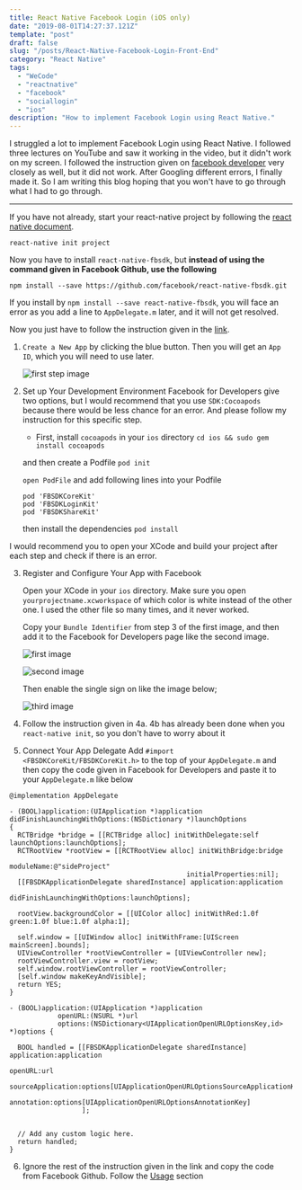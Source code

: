 ```yaml
---
title: React Native Facebook Login (iOS only)
date: "2019-08-01T14:27:37.121Z"
template: "post"
draft: false
slug: "/posts/React-Native-Facebook-Login-Front-End"
category: "React Native"
tags:
  - "WeCode"
  - "reactnative"
  - "facebook"
  - "sociallogin"
  - "ios"
description: "How to implement Facebook Login using React Native."
---
```


I struggled a lot to implement Facebook Login using React Native. I followed three lectures on YouTube and saw it working in the video, but it didn't work on my screen. I followed the instruction given on [facebook developer](https://developers.facebook.com/) very closely as well, but it did not work. After Googling different errors, I finally made it. So I am writing this blog hoping that you won't have to go through what I had to go through.

---

If you have not already, start your react-native project by following the [react native document](https://facebook.github.io/react-native/docs/getting-started).

`react-native init project`

Now you have to install `react-native-fbsdk`, but <b>instead of using the command given in Facebook Github, use the following</b>

`npm install --save https://github.com/facebook/react-native-fbsdk.git`

If you install by `npm install --save react-native-fbsdk`, you will face an error as you add a line to `AppDelegate.m` later, and it will not get resolved.

Now you just have to follow the instruction given in the [link](https://developers.facebook.com/docs/facebook-login/ios).

1. `Create a New App` by clicking the blue button. Then you will get an `App ID`, which you will need to use later.

   ![first step image](https://scontent-gmp1-1.xx.fbcdn.net/v/t1.0-9/67658681_10219516192556353_8573416276628602880_o.jpg?_nc_cat=104&_nc_oc=AQnePz3W-UU2cpr7BW133hsH5KWArc5p8Ap_iKtWN82zavzs22deZRrzktuewYXEX_0&_nc_ht=scontent-gmp1-1.xx&oh=a87660d355748673fbe9f78aac296f09&oe=5DCF60C2)

2. Set up Your Development Environment
   Facebook for Developers give two options, but I would recommend that you use `SDK:Cocoapods` because there would be less chance for an error.
   And please follow my instruction for this specific step.

   - First, install `cocoapods` in your `ios` directory
     `cd ios && sudo gem install cocoapods`

   and then create a Podfile
   `pod init`

   `open PodFile` and add following lines into your Podfile

   ```
   pod 'FBSDKCoreKit'
   pod 'FBSDKLoginKit'
   pod 'FBSDKShareKit'
   ```

   then install the dependencies
   `pod install`

I would recommend you to open your XCode and build your project after each step and check if there is an error.

3. Register and Configure Your App with Facebook

   Open your XCode in your `ios` directory. Make sure you open `yourprojectname.xcworkspace` of which color is white instead of the other one. I used the other file so many times, and it never worked.

   Copy your `Bundle Identifier` from step 3 of the first image, and then add it to the Facebook for Developers page like the second image.

   ![first image](https://scontent-gmp1-1.xx.fbcdn.net/v/t1.0-9/67744521_10219518396571452_630729407845105664_o.jpg?_nc_cat=104&_nc_oc=AQnMR8heOu39t9CIRsT9MSU9iahkUvkrqpcw5bBhhlLQEUg3N5UBGLWBcxHIIQQx2JE&_nc_ht=scontent-gmp1-1.xx&oh=8ae4a328aeac6e7db2cb04f6626c77de&oe=5DE61F9D)

   ![second image](https://scontent-gmp1-1.xx.fbcdn.net/v/t1.0-9/67740893_10219518396411448_6746216577638596608_o.jpg?_nc_cat=104&_nc_oc=AQly76cQX7bMaNYZfvrAFwm970_ww5mg9ydtOdjH5R2qckUg3ydDHZLukxEdEvLCvto&_nc_ht=scontent-gmp1-1.xx&oh=65cf70420eb12f4891548594ba22df04&oe=5DE6FD67)

   Then enable the single sign on like the image below;

   ![third image](https://scontent-gmp1-1.xx.fbcdn.net/v/t1.0-9/67930407_10219518407251719_4004078549840429056_n.jpg?_nc_cat=109&_nc_eui2=AeEIib0lD_vMZ6ne5JxFg5o47E7WevsHPx67TN08ohNukCVDFYeLWYYpQhprN2fy9vpkHtkc34qAMWKglQJaz6wPk5jHsaGVUzM-vux3ezEXrA&_nc_oc=AQkv2J7J1_zmrFd5nxAtL6fWHAGupYQQ8W6i-y1srl59IC22mpKWwH6paF58DQVg4N8&_nc_ht=scontent-gmp1-1.xx&oh=5ba492d6820eaab3e003ca567a7287c4&oe=5DD24ED6)

4. Follow the instruction given in 4a. 4b has already been done when you `react-native init`, so you don't have to worry about it

5. Connect Your App Delegate
   Add `#import <FBSDKCoreKit/FBSDKCoreKit.h>` to the top of your `AppDelegate.m` and then copy the code given in Facebook for Developers and paste it to your `AppDelegate.m` like below

```
@implementation AppDelegate

- (BOOL)application:(UIApplication *)application didFinishLaunchingWithOptions:(NSDictionary *)launchOptions
{
  RCTBridge *bridge = [[RCTBridge alloc] initWithDelegate:self launchOptions:launchOptions];
  RCTRootView *rootView = [[RCTRootView alloc] initWithBridge:bridge
                                                   moduleName:@"sideProject"
                                            initialProperties:nil];
  [[FBSDKApplicationDelegate sharedInstance] application:application
                           didFinishLaunchingWithOptions:launchOptions];

  rootView.backgroundColor = [[UIColor alloc] initWithRed:1.0f green:1.0f blue:1.0f alpha:1];

  self.window = [[UIWindow alloc] initWithFrame:[UIScreen mainScreen].bounds];
  UIViewController *rootViewController = [UIViewController new];
  rootViewController.view = rootView;
  self.window.rootViewController = rootViewController;
  [self.window makeKeyAndVisible];
  return YES;
}

- (BOOL)application:(UIApplication *)application
            openURL:(NSURL *)url
            options:(NSDictionary<UIApplicationOpenURLOptionsKey,id> *)options {

  BOOL handled = [[FBSDKApplicationDelegate sharedInstance] application:application
                                                                openURL:url
                                                      sourceApplication:options[UIApplicationOpenURLOptionsSourceApplicationKey]
                                                             annotation:options[UIApplicationOpenURLOptionsAnnotationKey]
                  ];


  // Add any custom logic here.
  return handled;
}

```

6. Ignore the rest of the instruction given in the link and copy the code from Facebook Github. Follow the [Usage](https://github.com/facebook/react-native-fbsdk#usage) section
